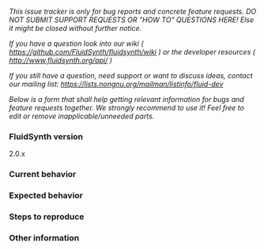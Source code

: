 _This issue tracker is only for bug reports and concrete feature requests.
DO NOT SUBMIT SUPPORT REQUESTS OR "HOW TO" QUESTIONS HERE!
Else it might be closed without further notice._

_If you have a question look into our wiki
( https://github.com/FluidSynth/fluidsynth/wiki )
or the developer resources
( http://www.fluidsynth.org/api/ )_

_If you still have a question, need support or want to discuss ideas, contact our mailing list:
https://lists.nongnu.org/mailman/listinfo/fluid-dev_

_Below is a form that shall help getting relevant information for bugs and feature requests together.
We strongly recommend to use it! Feel free to edit or remove inapplicable/unneeded parts._

### FluidSynth version <!-- enter FluidSynths version you're using -->
2.0.x

### Current behavior
<!-- Describe the current situation, e.g. how the bug manifests. -->

### Expected behavior
<!-- Describe what the behavior would be without the bug or how the
     feature request would make your life easier. -->

### Steps to reproduce
<!--  Please explain the steps required to duplicate the issue,
      esp. if you are able to provide a sample application.
      E.g. how to start fluidsynth, what shell commands to enter, what midi events to send, etc. -->

### Other information
<!-- If you are able to illustrate the bug or feature request with an example, please provide simple
source code below or as attatched file. List any other information that is relevant to your issue:
  Stack traces,
  related issues,
  build logs,
  suggestions on how to fix,
  links to related discussions at fluid-dev
  etc. 
-->
